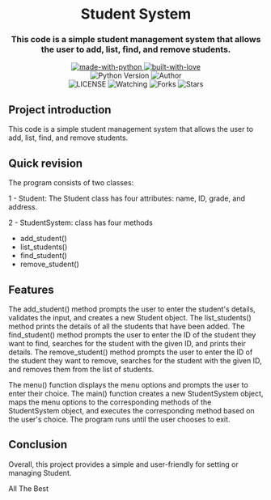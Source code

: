 <h1 align="center"> 
    Student System
</h1>

<h3 align="center"> 
    This code is a simple student management system that allows the user to add, list, find, and remove students. 
</h3>

<p align="center">
    <a href="https://python.org">
        <img src="http://forthebadge.com/images/badges/made-with-python.svg" alt="made-with-python">
    </a>
    <a href="https://GitHub.com/MeshariRed">
        <img src="http://ForTheBadge.com/images/badges/built-with-love.svg" alt="built-with-love">
    </a> <br>
    <img src="https://img.shields.io/badge/python-3.9-green?style=for-the-badge&logo=appveyor" alt="Python Version">
    <img title="Author" src="https://img.shields.io/badge/Author-MeshariRed-blue.svg?color=54aeff&style=for-the-badge&logo=github" /><br>
    <img src="https://img.shields.io/github/license/MeshariRed/StudentSystem.svg" alt="LICENSE">
    <img src="https://img.shields.io/github/watchers/MeshariRed/StudentSystem.svg" alt="Watching">
    <img src="https://img.shields.io/github/forks/MeshariRed/StudentSystem.svg" alt="Forks">
    <img src="https://img.shields.io/github/stars/MeshariRed/StudentSystem.svg" alt="Stars">
</p>

## Project introduction
This code is a simple student management system that allows the user to add, list, find, and remove students. 



## Quick revision
The program consists of two classes:

1 - Student: 
The Student class has four attributes: name, ID, grade, and address.


2 - StudentSystem: class has four methods
- add_student()
- list_students()
- find_student()
- remove_student()



## Features 
The add_student() method prompts the user to enter the student's details, validates the input, and creates a new Student object.
The list_students() method prints the details of all the students that have been added.
The find_student() method prompts the user to enter the ID of the student they want to find, searches for the student with the given ID, and prints their details.
The remove_student() method prompts the user to enter the ID of the student they want to remove, searches for the student with the given ID, and removes them from the list of students.


The menu() function displays the menu options and prompts the user to enter their choice.
The main() function creates a new StudentSystem object, maps the menu options to the corresponding
methods of the StudentSystem object, and executes the corresponding method based on the user's choice.
The program runs until the user chooses to exit.



## Conclusion
Overall, this project provides a simple and user-friendly for setting or managing Student.

All The Best
